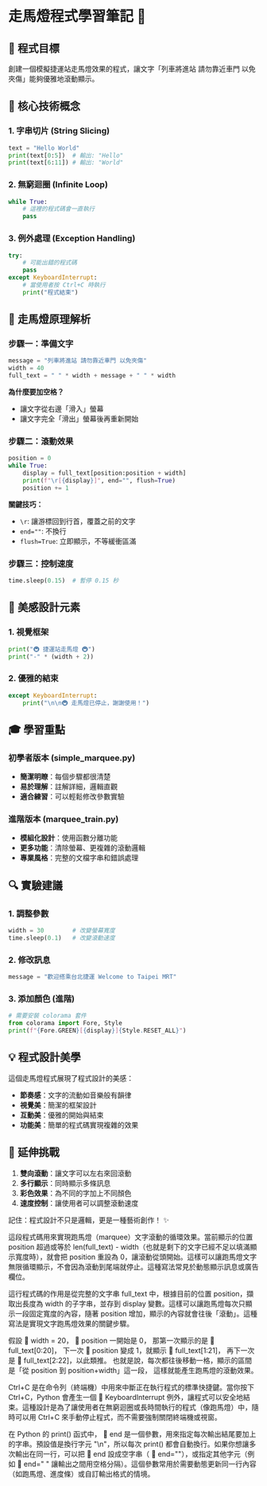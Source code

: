 # 走馬燈程式學習筆記 📝

## 🎯 程式目標
創建一個模擬捷運站走馬燈效果的程式，讓文字「列車將進站 請勿靠近車門 以免夾傷」能夠優雅地滾動顯示。

## 🔧 核心技術概念

### 1. 字串切片 (String Slicing)
```python
text = "Hello World"
print(text[0:5])  # 輸出: "Hello"
print(text[6:11]) # 輸出: "World"
```

### 2. 無窮迴圈 (Infinite Loop)
```python
while True:
    # 這裡的程式碼會一直執行
    pass
```

### 3. 例外處理 (Exception Handling)
```python
try:
    # 可能出錯的程式碼
    pass
except KeyboardInterrupt:
    # 當使用者按 Ctrl+C 時執行
    print("程式結束")
```

## 🎨 走馬燈原理解析

### 步驟一：準備文字
```python
message = "列車將進站 請勿靠近車門 以免夾傷"
width = 40
full_text = " " * width + message + " " * width
```

**為什麼要加空格？**
- 讓文字從右邊「滑入」螢幕
- 讓文字完全「滑出」螢幕後再重新開始

### 步驟二：滾動效果
```python
position = 0
while True:
    display = full_text[position:position + width]
    print(f"\r[{display}]", end="", flush=True)
    position += 1
```

**關鍵技巧：**
- `\r`: 讓游標回到行首，覆蓋之前的文字
- `end=""`: 不換行
- `flush=True`: 立即顯示，不等緩衝區滿

### 步驟三：控制速度
```python
time.sleep(0.15)  # 暫停 0.15 秒
```

## 🌟 美感設計元素

### 1. 視覺框架
```python
print("🚇 捷運站走馬燈 🚇")
print("-" * (width + 2))
```

### 2. 優雅的結束
```python
except KeyboardInterrupt:
    print("\n\n🚇 走馬燈已停止，謝謝使用！")
```

## 🎓 學習重點

### 初學者版本 (simple_marquee.py)
- **簡潔明瞭**：每個步驟都很清楚
- **易於理解**：註解詳細，邏輯直觀
- **適合練習**：可以輕鬆修改參數實驗

### 進階版本 (marquee_train.py)
- **模組化設計**：使用函數分離功能
- **更多功能**：清除螢幕、更複雜的滾動邏輯
- **專業風格**：完整的文檔字串和錯誤處理

## 🔍 實驗建議

### 1. 調整參數
```python
width = 30        # 改變螢幕寬度
time.sleep(0.1)   # 改變滾動速度
```

### 2. 修改訊息
```python
message = "歡迎搭乘台北捷運 Welcome to Taipei MRT"
```

### 3. 添加顏色 (進階)
```python
# 需要安裝 colorama 套件
from colorama import Fore, Style
print(f"{Fore.GREEN}[{display}]{Style.RESET_ALL}")
```

## 💡 程式設計美學

這個走馬燈程式展現了程式設計的美感：
- **節奏感**：文字的流動如音樂般有韻律
- **視覺美**：簡潔的框架設計
- **互動美**：優雅的開始與結束
- **功能美**：簡單的程式碼實現複雜的效果

## 🚀 延伸挑戰

1. **雙向滾動**：讓文字可以左右來回滾動
2. **多行顯示**：同時顯示多條訊息
3. **彩色效果**：為不同的字加上不同顏色
4. **速度控制**：讓使用者可以調整滾動速度

記住：程式設計不只是邏輯，更是一種藝術創作！ ✨


這段程式碼用來實現跑馬燈（marquee）文字滾動的循環效果。當前顯示的位置 position 超過或等於 len(full_text) - width（也就是剩下的文字已經不足以填滿顯示寬度時），就會把 position 重設為 0，讓滾動從頭開始。這樣可以讓跑馬燈文字無限循環顯示，不會因為滾動到尾端就停止。這種寫法常見於動態顯示訊息或廣告欄位。

這行程式碼的作用是從完整的文字串 full_text 中，根據目前的位置 position，擷取出長度為 width 的子字串，並存到 display 變數。這樣可以讓跑馬燈每次只顯示一段固定寬度的內容，隨著 position 增加，顯示的內容就會往後「滾動」。這種寫法是實現文字跑馬燈效果的關鍵步驟。

假設    width = 20，   position 一開始是 0，
那第一次顯示的是    full_text[0:20]，
下一次    position 變成 1，就顯示    full_text[1:21]，
再下一次是    full_text[2:22]，以此類推。 也就是說，每次都往後移動一格，顯示的區間是「從 position 到 position+width」這一段，
這樣就能產生跑馬燈的滾動效果。

Ctrl+C 是在命令列（終端機）中用來中斷正在執行程式的標準快捷鍵。當你按下 Ctrl+C，Python 會產生一個    KeyboardInterrupt 例外，讓程式可以安全地結束。這種設計是為了讓使用者在無窮迴圈或長時間執行的程式（像跑馬燈）中，隨時可以用 Ctrl+C 來手動停止程式，而不需要強制關閉終端機或視窗。

在 Python 的 print() 函式中，   end 是一個參數，用來指定每次輸出結尾要加上的字串。預設值是換行字元 "\n"，所以每次 print() 都會自動換行。如果你想讓多次輸出在同一行，可以把    end 設成空字串（   end=""），或指定其他字元（例如    end=" " 讓輸出之間用空格分隔）。這個參數常用於需要動態更新同一行內容（如跑馬燈、進度條）或自訂輸出格式的情境。